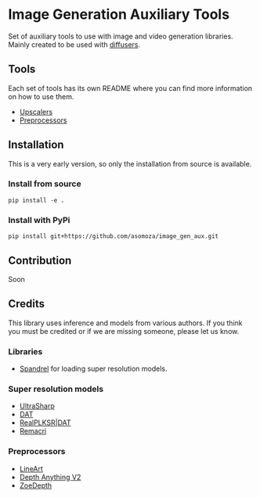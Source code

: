 <!---
 Copyright 2024 The HuggingFace Team. All rights reserved.

 Licensed under the Apache License, Version 2.0 (the "License");
 you may not use this file except in compliance with the License.
 You may obtain a copy of the License at

     http://www.apache.org/licenses/LICENSE-2.0

 Unless required by applicable law or agreed to in writing, software
 distributed under the License is distributed on an "AS IS" BASIS,
 WITHOUT WARRANTIES OR CONDITIONS OF ANY KIND, either express or implied.
 See the License for the specific language governing permissions and
 limitations under the License.
-->

# Image Generation Auxiliary Tools

Set of auxiliary tools to use with image and video generation libraries. Mainly created to be used with [diffusers](https://github.com/huggingface/diffusers).

## Tools

Each set of tools has its own README where you can find more information on how to use them.

* [Upscalers](https://github.com/asomoza/image_gen_aux/blob/main/src/image_gen_aux/upscalers/README.md)
* [Preprocessors](https://github.com/asomoza/image_gen_aux/blob/main/src/image_gen_aux/preprocessors/README.md)

## Installation

This is a very early version, so only the installation from source is available.

### Install from source

`pip install -e .`

### Install with PyPi

`pip install git+https://github.com/asomoza/image_gen_aux.git`

## Contribution

Soon

## Credits

This library uses inference and models from various authors. If you think you must be credited or if we are missing someone, please let us know.

### Libraries

* [Spandrel](https://github.com/chaiNNer-org/spandrel) for loading super resolution models.

### Super resolution models

* [UltraSharp](https://openmodeldb.info/models/4x-UltraSharp)
* [DAT](https://github.com/zhengchen1999/dat)
* [RealPLKSR|DAT](https://github.com/Phhofm/models)
* [Remacri](https://openmodeldb.info/models/4x-Remacri)

### Preprocessors

* [LineArt](https://github.com/carolineec/informative-drawings)
* [Depth Anything V2](https://depth-anything-v2.github.io)
* [ZoeDepth](https://github.com/isl-org/ZoeDepth)
